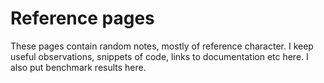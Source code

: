 # Reference pages

These pages contain random notes, mostly of reference character. I keep useful observations, snippets of code, links to documentation etc here. I also put benchmark results here.
